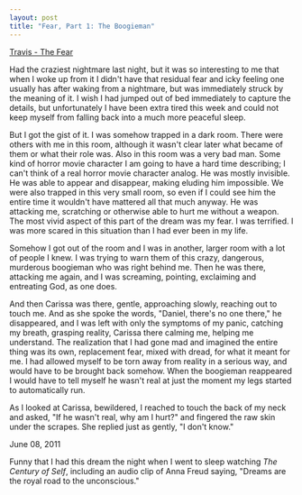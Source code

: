 ```yaml
---
layout: post
title: "Fear, Part 1: The Boogieman"
---
```


<p class="media"><span class="audioplayer"><span id="audioplayer_1"><a href="http://2010.danielsjourney.com/files/The%20Fear.mp3">Travis - The Fear</a></span></span></p>

Had the craziest nightmare last night, but it was so interesting to me that when I woke up from it I didn't have that residual fear and icky feeling one usually has after waking from a nightmare, but was immediately struck by the meaning of it. I wish I had jumped out of bed immediately to capture the details, but unfortunately I have been extra tired this week and could not keep myself from falling back into a much more peaceful sleep.

But I got the gist of it. I was somehow trapped in a dark room. There were others with me in this room, although it wasn't clear later what became of them or what their role was. Also in this room was a very bad man. Some kind of horror movie character I am going to have a hard time describing; I can't think of a real horror movie character analog. He was mostly invisible. He was able to appear and disappear, making eluding him impossible. We were also trapped in this very small room, so even if I could see him the entire time it wouldn't have mattered all that much anyway. He was attacking me, scratching or otherwise able to hurt me without a weapon. The most vivid aspect of this part of the dream was my fear. I was terrified. I was more scared in this situation than I had ever been in my life.

Somehow I got out of the room and I was in another, larger room with a lot of people I knew. I was trying to warn them of this crazy, dangerous, murderous boogieman who was right behind me. Then he was there, attacking me again, and I was screaming, pointing, exclaiming and entreating God, as one does.

And then Carissa was there, gentle, approaching slowly, reaching out to touch me. And as she spoke the words, "Daniel, there's no one there," he disappeared, and I was left with only the symptoms of my panic, catching my breath, grasping reality, Carissa there calming me, helping me understand. The realization that I had gone mad and imagined the entire thing was its own, replacement fear, mixed with dread, for what it meant for me. I had allowed myself to be torn away from reality in a serious way, and would have to be brought back somehow. When the boogieman reappeared I would have to tell myself he wasn't real at just the moment my legs started to automatically run. 

As I looked at Carissa, bewildered, I reached to touch the back of my neck and asked, "If he wasn't real, why am I hurt?" and fingered the raw skin under the scrapes. She replied just as gently, "I don't know."

<p class="date">June 08, 2011</p>

<p class="postscript">Funny that I had this dream the night when I went to sleep watching <em>The Century of Self</em>, including an audio clip of Anna Freud saying, "Dreams are the royal road to the unconscious."</p>


<script type="text/javascript">  
  $(function(){
    AudioPlayer.embed("audioplayer_1", {soundFile: "http://2010.danielsjourney.com/files/The%20Fear.mp3",  
        titles: "The Fear",  
        artists: "Travis"});
  });
</script>